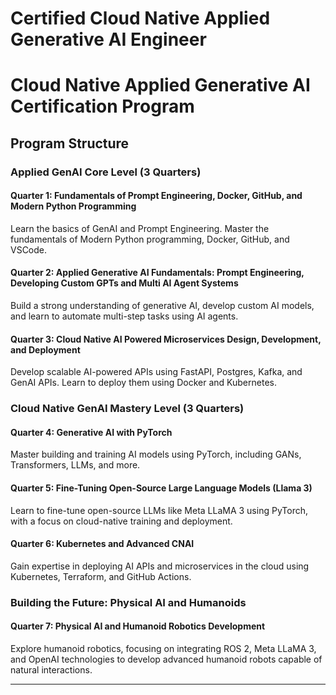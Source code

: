 # Certified Cloud Native Applied Generative AI Engineer

# Cloud Native Applied Generative AI Certification Program

## Program Structure

### Applied GenAI Core Level (3 Quarters)
#### Quarter 1: Fundamentals of Prompt Engineering, Docker, GitHub, and Modern Python Programming
Learn the basics of GenAI and Prompt Engineering. Master the fundamentals of Modern Python programming, Docker, GitHub, and VSCode.

#### Quarter 2: Applied Generative AI Fundamentals: Prompt Engineering, Developing Custom GPTs and Multi AI Agent Systems
Build a strong understanding of generative AI, develop custom AI models, and learn to automate multi-step tasks using AI agents.

#### Quarter 3: Cloud Native AI Powered Microservices Design, Development, and Deployment
Develop scalable AI-powered APIs using FastAPI, Postgres, Kafka, and GenAI APIs. Learn to deploy them using Docker and Kubernetes.

### Cloud Native GenAI Mastery Level (3 Quarters)
#### Quarter 4: Generative AI with PyTorch
Master building and training AI models using PyTorch, including GANs, Transformers, LLMs, and more.

#### Quarter 5: Fine-Tuning Open-Source Large Language Models (Llama 3)
Learn to fine-tune open-source LLMs like Meta LLaMA 3 using PyTorch, with a focus on cloud-native training and deployment.

#### Quarter 6: Kubernetes and Advanced CNAI
Gain expertise in deploying AI APIs and microservices in the cloud using Kubernetes, Terraform, and GitHub Actions.

### Building the Future: Physical AI and Humanoids
#### Quarter 7: Physical AI and Humanoid Robotics Development
Explore humanoid robotics, focusing on integrating ROS 2, Meta LLaMA 3, and OpenAI technologies to develop advanced humanoid robots capable of natural interactions.

---
